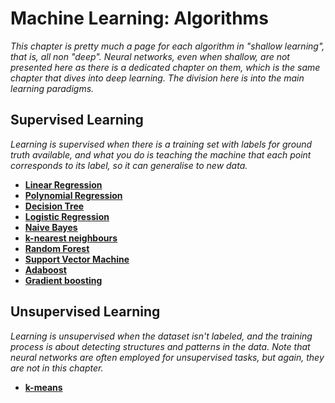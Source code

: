 # Machine Learning: Algorithms

*This chapter is pretty much a page for each algorithm in "shallow learning", that is, all non "deep". Neural networks, even when shallow, are not presented here as there is a dedicated chapter on them, which is the same chapter that dives into deep learning. The division here is into the main learning paradigms.*


## Supervised Learning

*Learning is supervised when there is a training set with labels for ground truth available, and what you do is teaching the machine that each point corresponds to its label, so it can generalise to new data.*

* [**Linear Regression**](http://nbviewer.jupyter.org/github/martinapugliese/tales-science-data/blob/master/ml-algorithms/supervised/linear-regression.ipynb)
* [**Polynomial Regression**](http://nbviewer.jupyter.org/github/martinapugliese/tales-science-data/blob/master/ml-algorithms/supervised/polynomial-regression.ipynb)
* [**Decision Tree**](http://nbviewer.jupyter.org/github/martinapugliese/tales-science-data/blob/master/ml-algorithms/supervised/dec-tree.ipynb)
* [**Logistic Regression**](http://nbviewer.jupyter.org/github/martinapugliese/tales-science-data/blob/master/ml-algorithms/supervised/logistic-regression.ipynb)
* [**Naive Bayes**](http://nbviewer.jupyter.org/github/martinapugliese/tales-science-data/blob/master/ml-algorithms/supervised/nb.ipynb)
* [**k-nearest neighbours**](http://nbviewer.jupyter.org/github/martinapugliese/tales-science-data/blob/master/ml-algorithms/supervised/knn.ipynb)
* [**Random Forest**](http://nbviewer.jupyter.org/github/martinapugliese/tales-science-data/blob/master/ml-algorithms/supervised/rf.ipynb)
* [**Support Vector Machine**](http://nbviewer.jupyter.org/github/martinapugliese/tales-science-data/blob/master/ml-algorithms/supervised/svm.ipynb)
* [**Adaboost**](http://nbviewer.jupyter.org/github/martinapugliese/tales-science-data/blob/master/ml-algorithms/supervised/adaboost.ipynb)
* [**Gradient boosting**](http://nbviewer.jupyter.org/github/martinapugliese/tales-science-data/blob/master/ml-algorithms/supervised/grad-boosting.ipynb)


## Unsupervised Learning

*Learning is unsupervised when the dataset isn't labeled, and the training process is about detecting structures and patterns in the data. Note that neural networks are often employed for unsupervised tasks, but again, they are not in this chapter.*

* [**k-means**](http://nbviewer.jupyter.org/github/martinapugliese/tales-science-data/blob/master/ml-algorithms/supervised/grad-boosting.ipynb)